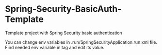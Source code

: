 # Spring-Security-BasicAuth-Template
Template project with Spring Security basic authentication

You can change env variables in .run/SpringSecurityApplication.run.xml file. Find needed env variable in <env> tag and edit its value.
